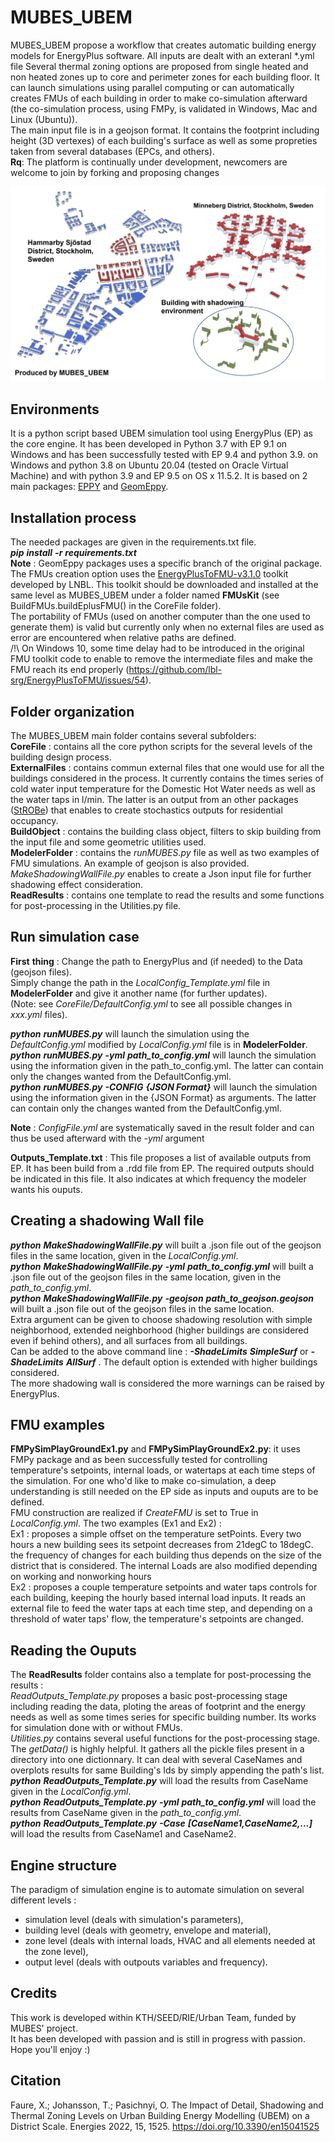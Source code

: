 # MUBES_UBEM
MUBES_UBEM propose a workflow that creates automatic building energy models for EnergyPlus software.
All inputs are dealt with an exteranl *.yml file
Several thermal zoning options are proposed from single heated and non heated zones up to core and perimeter zones for each building floor.
It can launch simulations using parallel computing or can automatically creates FMUs of each building in order to make co-simulation afterward (the co-simulation process, using FMPy, is validated in Windows, Mac and Linux (Ubuntu)).  
The main input file is in a geojson format. It contains the footprint including height (3D vertexes) of each building's surface as well as some propreties taken from several databases (EPCs, and others).  
__Rq__:  The platform is continually under development, newcomers are welcome to join by forking and proposing changes

![Minneberg](Minneberg.jpg)

## Environments
It is a python script based UBEM simulation tool using EnergyPlus (EP) as the core engine.
It has been developed in Python 3.7 with EP 9.1 on Windows and has been successfully tested with EP 9.4 and python 3.9. on Windows and python 3.8 on Ubuntu 20.04 (tested on Oracle Virtual Machine) and with python 3.9 and EP 9.5 on OS x 11.5.2.
It is based on 2 main packages: [EPPY](https://github.com/santoshphilip/eppy) and [GeomEppy](https://github.com/jamiebull1/geomeppy).

## Installation process
The needed packages are given in the requirements.txt file.  
*__pip__ __install__ __-r__ __requirements.txt__*  
__Note__ : GeomEppy packages uses a specific branch of the original package.  
The FMUs creation option uses the [EnergyPlusToFMU-v3.1.0](https://simulationresearch.lbl.gov/fmu/EnergyPlus/export/userGuide/download.html) toolkit developed by LNBL. This toolkit should be downloaded and installed at the same level as MUBES_UBEM under a folder named __FMUsKit__ (see BuildFMUs.buildEplusFMU() in the CoreFile folder).  
The portability of FMUs (used on another computer than the one used to generate them) is valid but currently only when no external files are used as error are encountered when relative paths are defined.  
/!\ On Windows 10, some time delay had to be introduced in the original FMU toolkit code to enable to remove the intermediate files and make the FMU reach its end properly (https://github.com/lbl-srg/EnergyPlusToFMU/issues/54).  
  
## Folder organization
The MUBES_UBEM main folder contains several subfolders:  
__CoreFile__  : contains all the core python scripts for the several levels of the building design process.  
__ExternalFiles__  : contains commun external files that one would use for all the buildings considered in the process. It currently contains the times series of cold water input temperature for the Domestic Hot Water needs as well as the water taps in l/min. The latter is an output from an other packages ([StROBe](https://github.com/open-ideas/StROBe)) that enables to create stochastics outputs for residential occupancy.    
__BuildObject__  : contains the building class object, filters to skip building from the input file and some geometric utilities used.  
__ModelerFolder__ : contains the *runMUBES.py* file as well as two examples of FMU simulations. An example of geojson is also provided. *MakeShadowingWallFile.py* enables to create a Json input file for further shadowing effect consideration.  
__ReadResults__ : contains one template to read the results and some functions for post-processing in the Utilities.py file.  

## Run simulation case
__First__ __thing__ : Change the path to EnergyPlus and (if needed) to the Data (geojson files).  
Simply change the path in the *LocalConfig_Template.yml* file in __ModelerFolder__ and give it another name (for further updates).  
(Note: see *CoreFile/DefaultConfig.yml* to see all possible changes in  *xxx.yml* files).  

*__python__ __runMUBES.py__* will launch the simulation using the *DefaultConfig.yml* modified by *LocalConfig.yml* file is in __ModelerFolder__.   
*__python__ __runMUBES.py__ __-yml__ __path_to_config.yml__* will launch the simulation using the information given in the path_to_config.yml. The latter can contain only the changes wanted from the DefaultConfig.yml.  
*__python__ __runMUBES.py__ __-CONFIG__ __{JSON Format}__* will launch the simulation using the information given in the {JSON Format} as arguments. The latter can contain only the changes wanted from the DefaultConfig.yml.  

__Note__ : *ConfigFile.yml* are systematically saved in the result folder and can thus be used afterward with the *-yml* argument

__Outputs_Template.txt__ : This file proposes a list of available outputs from EP. It has been build from a .rdd file from EP. The required outputs should be indicated in this file. It also indicates at which frequency the modeler wants his ouputs.  

## Creating a shadowing Wall file
*__python__ __MakeShadowingWallFile.py__* will built a .json file out of the geojson files in the same location, given in the *LocalConfig.yml*.  
*__python__ __MakeShadowingWallFile.py__ __-yml__ __path_to_config.yml__* will built a .json file out of the geojson files in the same location, given in the *path_to_config.yml*.  
*__python__ __MakeShadowingWallFile.py__ __-geojson__ __path_to_geojson.geojson__* will built a .json file out of the geojson files in the same location.  
Extra argument can be given to choose shadowing resolution with simple neighborhood, extended neighborhood (higher buildings are considered even if behind others), and all surfaces from all buildings.  
Can be added to the above command line :  *__-ShadeLimits__ __SimpleSurf__* or *__-ShadeLimits__ __AllSurf__* .  The default option is extended with higher buildings considered.  
The more shadowing wall is considered the more warnings can be raised by EnergyPlus.  

## FMU examples
__FMPySimPlayGroundEx1.py__ and __FMPySimPlayGroundEx2.py__: it uses FMPy package and as been successfully tested for controlling temperature's setpoints, internal loads, or watertaps at each time steps of the simulation. For one who'd like to make co-simulation, a deep understanding is still needed on the EP side as inputs and ouputs are to be defined.  
FMU construction are realized if *CreateFMU* is set to True in *LocalConfig.yml*. 
The two examples (Ex1 and Ex2) :  
Ex1 : proposes a simple offset on the temperature setPoints. Every two hours a new building sees its setpoint decreases from 21degC to 18degC. the frequency of changes for each building thus depends on the size of the district that is considered. The internal Loads are also modified depending on working and nonworking hours  
Ex2 : proposes a couple temperature setpoints and water taps controls for each building, keeping the hourly based internal load inputs. It reads an external file to feed the water taps at each time step, and depending on a threshold of water taps' flow, the temperature's setpoints are changed.  

## Reading the Ouputs  
The __ReadResults__ folder contains also a template for post-processing the results :  
*ReadOutputs_Template.py* proposes a basic post-processing stage including reading the data, ploting the areas of footprint and the energy needs as well as some times series for specific building number. Its works for simulation done with or without FMUs.  
*Utilities.py* contains several useful functions for the post-processing stage. The *getData()* is highly helpful. It gathers all the pickle files present in a directory into one dictionnary. It can deal with several CaseNames and overplots results for same Building's Ids by simply appending the path's list.   
*__python__ __ReadOutputs_Template.py__* will load the results from CaseName given in the *LocalConfig.yml*.  
*__python__ __ReadOutputs_Template.py__ __-yml__ __path_to_config.yml__* will load the results from CaseName given in the *path_to_config.yml*.  
*__python__ __ReadOutputs_Template.py__ __-Case__ __[CaseName1,CaseName2,...]__* will load the results from CaseName1 and CaseName2.    
  

## Engine structure
The paradigm of simulation engine is to automate simulation on several different levels :
- simulation level (deals with simulation's parameters),
- building level (deals with geometry, envelope and material),
- zone level (deals with internal loads, HVAC and all elements needed at the zone level),
- output level (deals with outpouts variables and frequency).

## Credits
This work is developed within KTH/SEED/RIE/Urban Team, funded by MUBES' project.  
It has been developed with passion and is still in progress with passion.  
Hope you'll enjoy :)

## Citation
Faure, X.; Johansson, T.; Pasichnyi, O. The Impact of Detail, Shadowing and Thermal Zoning Levels on Urban Building Energy Modelling (UBEM) on a District Scale. Energies 2022, 15, 1525. https://doi.org/10.3390/en15041525

